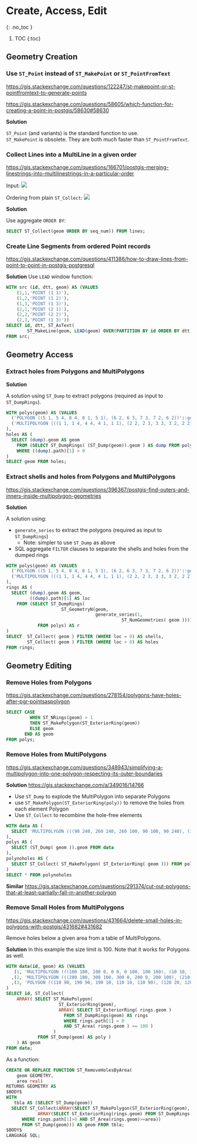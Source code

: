 # Create, Access, Edit
{: .no_toc }

1. TOC
{:toc}

## Geometry Creation

### Use `ST_Point` instead of `ST_MakePoint` or `ST_PointFromText`
<https://gis.stackexchange.com/questions/122247/st-makepoint-or-st-pointfromtext-to-generate-points>

<https://gis.stackexchange.com/questions/58605/which-function-for-creating-a-point-in-postgis/58630#58630>

**Solution**

`ST_Point` (and variants) is the standard function to use.  
`ST_MakePoint` is obsolete.
They are both much faster than `ST_PointFromText`.

### Collect Lines into a MultiLine in a given order
<https://gis.stackexchange.com/questions/166701/postgis-merging-linestrings-into-multilinestrings-in-a-particular-order>

Input:
![](https://i.stack.imgur.com/Oc7AG.png)

Ordering from plain `ST_Collect`:
![](https://i.stack.imgur.com/mRuXi.png)

**Solution**

Use aggregate `ORDER BY`:

```sql
SELECT ST_Collect(geom ORDER BY seq_num)) FROM lines;
```

### Create Line Segments from ordered Point records
<https://gis.stackexchange.com/questions/411386/how-to-draw-lines-from-point-to-point-in-postgis-postgresql>

**Solution**
Use `LEAD` window function:
```sql
WITH src (id, dtt, geom) AS (VALUES 
    (1,1,'POINT (1 1)'),
    (1,2,'POINT (1 2)'),
    (1,3,'POINT (1 3)'),
    (2,1,'POINT (2 1)'),
    (2,2,'POINT (2 2)'),
    (2,3,'POINT (1 3)'))
SELECT id, dtt, ST_AsText(
        ST_MakeLine(geom, LEAD(geom) OVER(PARTITION BY id ORDER BY dtt))) AS geom
FROM src;
```

## Geometry Access

### Extract holes from Polygons and MultiPolygons

**Solution**

A solution using `ST_Dump` to extract polygons (required as input to `ST_DumpRings`).

```sql
WITH polys(geom) AS (VALUES
  ('POLYGON ((5 1, 5 4, 8 4, 8 1, 5 1), (6 2, 6 3, 7 3, 7 2, 6 2))'::geometry),
  ('MULTIPOLYGON (((1 1, 1 4, 4 4, 4 1, 1 1), (2 2, 2 3, 3 3, 3 2, 2 2)), ((1 5, 1 8, 4 8, 4 5, 1 5)))'::geometry)
),
holes AS (
  SELECT (dump).geom AS geom
    FROM (SELECT ST_DumpRings( (ST_Dump(geom)).geom ) AS dump FROM polys) AS r
    WHERE ((dump).path)[1] > 0
)
SELECT geom FROM holes;
```

### Extract shells and holes from Polygons and MultiPolygons
<https://gis.stackexchange.com/questions/396367/postgis-find-outers-and-inners-inside-multipolygon-geometries>

**Solution**

A solution using:

* `generate_series` to extract the polygons (required as input to `ST_DumpRings`)
  * Note: simpler to use `ST_Dump` as above 
* SQL aggregate `FILTER` clauses to separate the shells and holes from the dumped rings

```sql
WITH polys(geom) AS (VALUES
  ('POLYGON ((5 1, 5 4, 8 4, 8 1, 5 1), (6 2, 6 3, 7 3, 7 2, 6 2))'::geometry),
  ('MULTIPOLYGON (((1 1, 1 4, 4 4, 4 1, 1 1), (2 2, 2 3, 3 3, 3 2, 2 2)), ((1 5, 1 8, 4 8, 4 5, 1 5)))'::geometry)
),
rings AS (
  SELECT (dump).geom AS geom, 
         ((dump).path)[1] AS loc
    FROM (SELECT ST_DumpRings( 
                     ST_GeometryN(geom, 
                                  generate_series(1, 
                                            ST_NumGeometries( geom )))) AS dump
            FROM polys) AS r
)
SELECT  ST_Collect( geom ) FILTER (WHERE loc = 0) AS shells,
        ST_Collect( geom ) FILTER (WHERE loc > 0) AS holes
FROM rings;
```

## Geometry Editing

### Remove Holes from Polygons
<https://gis.stackexchange.com/questions/278154/polygons-have-holes-after-pgr-pointsaspolygon>
```sql
SELECT CASE
         WHEN ST_NRings(geom) > 1
         THEN ST_MakePolygon(ST_ExteriorRing(geom))
         ELSE geom
       END AS geom
FROM polys;
```

### Remove Holes from MultiPolygons
<https://gis.stackexchange.com/questions/348943/simplifying-a-multipolygon-into-one-polygon-respecting-its-outer-boundaries>

**Solution**
<https://gis.stackexchange.com/a/349016/14766>

* Use `ST_Dump` to explode the MultiPolygon into separate Polygons
* use `ST_MakePolygon(ST_ExteriorRing(poly))` to remove the holes from each element Polygon
* Use `ST_Collect` to recombine the hole-free elements 

```sql
WITH data AS (
  SELECT 'MULTIPOLYGON (((90 240, 260 240, 260 100, 90 100, 90 240), (130 200, 200 200, 200 140, 130 140, 130 200)), ((290 240, 380 240, 380 170, 290 170, 290 240), (324 216, 360 216, 360 180, 324 180, 324 216)), ((310 140, 375 140, 375 91, 310 91, 310 140)))'::geometry AS geom
),
polys AS (
  SELECT (ST_Dump( geom )).geom FROM data
),
polynoholes AS (
  SELECT ST_Collect( ST_MakePolygon( ST_ExteriorRing( geom ))) FROM polys
)
SELECT * FROM polynoholes
```

**Similar**
<https://gis.stackexchange.com/questions/291374/cut-out-polygons-that-at-least-partially-fall-in-another-polygon>

### Remove Small Holes from MultiPolygons
<https://gis.stackexchange.com/questions/431664/delete-small-holes-in-polygons-with-postgis/431682#431682>

Remove holes below a given area from a table of MultiPolygons.

**Solution**
In this example the size limit is 100.  Note that it works for Polygons as well.

```sql
WITH data(id, geom) AS (VALUES
   (1, 'MULTIPOLYGON (((100 100, 100 0, 0 0, 0 100, 100 100), (10 10, 10 70, 60 10, 10 10), (30 90, 90 90, 90 30, 30 90), (20 80, 10 80, 10 90, 20 80), (90 10, 80 10, 80 20, 90 10)), ((0 170, 100 170, 100 120, 0 120, 0 170), (10 130, 10 140, 20 130, 10 130)))'::geometry)
  ,(2, 'MULTIPOLYGON (((200 100, 300 100, 300 0, 200 0, 200 100), (210 10, 210 70, 260 10, 210 10), (280 80, 280 90, 290 80, 280 80)), ((200 160, 260 160, 260 120, 200 120, 200 160)))'::geometry)
  ,(3, 'POLYGON ((110 90, 190 90, 190 10, 110 10, 110 90), (120 20, 120 80, 180 20, 120 20), (170 70, 170 80, 180 70, 170 70))'::geometry)
)
SELECT id, ST_Collect(
    ARRAY( SELECT ST_MakePolygon(
                    ST_ExteriorRing(geom),
                    ARRAY( SELECT ST_ExteriorRing( rings.geom )
                      FROM ST_DumpRings(geom) AS rings
                      WHERE rings.path[1] > 0 
                      AND ST_Area( rings.geom ) >= 100 )
                  )
            FROM ST_Dump(geom) AS poly )
    ) AS geom
FROM data;
```
As a function:
```sql
CREATE OR REPLACE FUNCTION ST_RemoveHolesByArea(
    geom GEOMETRY,
    area real)
RETURNS GEOMETRY AS
$BODY$
WITH
   tbla AS (SELECT ST_Dump(geom))
  SELECT ST_Collect(ARRAY(SELECT ST_MakePolygon(ST_ExteriorRing(geom),
            ARRAY(SELECT ST_ExteriorRing(rings.geom) FROM ST_DumpRings(geom) AS rings
      WHERE rings.path[1]>0 AND ST_Area(rings.geom)>=area))
      FROM ST_Dump(geom))) AS geom FROM tbla;
$BODY$
LANGUAGE SQL;
```
